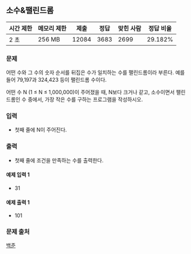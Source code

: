 ## 소수&팰린드롬
 
|시간 제한|	메모리 제한|	제출|	정답|	맞힌 사람|	정답 비율|
|---|---|---|---|---|---|
|2 초|	256 MB|	12084|	3683|	2699|	29.182%|

### 문제
어떤 수와 그 수의 숫자 순서를 뒤집은 수가 일치하는 수를 팰린드롬이라 부른다. 예를 들어 79,197과 324,423 등이 팰린드롬 수이다.

어떤 수 N (1 ≤ N ≤ 1,000,000)이 주어졌을 때, N보다 크거나 같고, 소수이면서 팰린드롬인 수 중에서, 가장 작은 수를 구하는 프로그램을 작성하시오.

### 입력
- 첫째 줄에 N이 주어진다.

### 출력
- 첫째 줄에 조건을 만족하는 수를 출력한다.

#### 예제 입력 1 
- 31
#### 예제 출력 1 
- 101

### 문제 출처
[백준](https://www.acmicpc.net/problem/1747)
